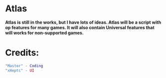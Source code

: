 # Atlas

__Atlas is still in the works, but I have lots of ideas. Atlas will be a script with op features for many games. It will also contain Universal features that will works for non-supported games.__

# Credits:

```lua
"Master" - Coding
"xHeptc" - UI
```
